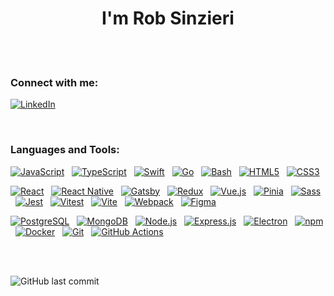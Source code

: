 <h1 align="center">I'm Rob Sinzieri</h1>

<!-- <h3 align="center">A passionate fullstack developer</h3> -->
<br>



<br>
<h3 align="left">Connect with me:</h3>

  [![LinkedIn](https://img.shields.io/badge/linkedin-%230077B5.svg?style=for-the-badge&logo=linkedin&logoColor=white)](https://linkedin.com/in/rob-sinz "Go to Rob's LinkedIn") &nbsp;

<br> 

<h3 align="left">Languages and Tools:</h3>
<div>
  <span>  

  [![JavaScript](https://skillicons.dev/icons?i=js)](https://developer.mozilla.org/en-US/docs/Web/JavaScript "JavaScript") &nbsp;
  [![TypeScript](https://skillicons.dev/icons?i=ts)](https://www.typescriptlang.org/ "TypeScript") &nbsp;
  [![Swift](https://skillicons.dev/icons?i=swift)](https://developer.apple.com/swift/ "Swift") &nbsp;
  [![Go](https://skillicons.dev/icons?i=go)](https://golang.org "Go") &nbsp;
  [![Bash](https://skillicons.dev/icons?i=bash)](https://www.gnu.org/software/bash/ "Bash") &nbsp;
  [![HTML5](https://skillicons.dev/icons?i=html)](https://www.w3.org/html/ "HTML") &nbsp;
  [![CSS3](https://skillicons.dev/icons?i=css)](https://www.w3schools.com/css/ "CSS") &nbsp;
  </span> 
  <span>  

  [![React](https://skillicons.dev/icons?i=react)](https://reactjs.org/ "React")  &nbsp; 
  [![React Native](https://skillicons.dev/icons?i=react&theme=light)](https://reactnative.dev/ "React Native")  &nbsp; 
  [![Gatsby](https://skillicons.dev/icons?i=gatsby)](https://www.gatsbyjs.com/ "Gatsby")  &nbsp; 
  [![Redux](https://skillicons.dev/icons?i=redux)](https://redux.js.org "Redux")  &nbsp; 
  [![Vue.js](https://skillicons.dev/icons?i=vue)](https://vuejs.org/ "Vue.js")  &nbsp; 
  [![Pinia](https://skillicons.dev/icons?i=pinia)](https://pinia.vuejs.org/ "Pinia")  &nbsp; 
  [![Sass](https://skillicons.dev/icons?i=sass)](https://sass-lang.com/ "Sass")  &nbsp; 
  [![Jest](https://skillicons.dev/icons?i=jest)](https://jestjs.io "Jest")  &nbsp; 
  [![Vitest](https://skillicons.dev/icons?i=vitest)](https://vitest.dev/ "Vitest")  &nbsp; 
  [![Vite](https://skillicons.dev/icons?i=vite)](https://vitejs.dev/ "Vite")  &nbsp; 
  [![Webpack](https://skillicons.dev/icons?i=webpack)](https://webpack.js.org/ "Webpack")  &nbsp; 
  [![Figma](https://skillicons.dev/icons?i=figma)](https://www.figma.com/ "Figma")  &nbsp;
  </span> 
  <span>  

  [![PostgreSQL](https://skillicons.dev/icons?i=postgres)](https://www.postgresql.org "PostgreSQL")  &nbsp; 
  [![MongoDB](https://skillicons.dev/icons?i=mongodb)](https://www.mongodb.com/ "MongoDB")  &nbsp; 
  [![Node.js](https://skillicons.dev/icons?i=nodejs)](https://nodejs.org/en "Node.js")  &nbsp; 
  [![Express.js](https://skillicons.dev/icons?i=express)](https://expressjs.com/ "Express.js")  &nbsp; 
  [![Electron](https://skillicons.dev/icons?i=electron)](https://www.electronjs.org "Electron")  &nbsp; 
  [![npm](https://skillicons.dev/icons?i=npm)](https://www.npmjs.com/ "npm")  &nbsp; 
  [![Docker](https://skillicons.dev/icons?i=docker)](https://www.docker.com/ "Docker")  &nbsp; 
  [![Git](https://skillicons.dev/icons?i=git)](https://git-scm.com/ "Git")  &nbsp; 
  [![GitHub Actions](https://skillicons.dev/icons?i=githubactions)](https://docs.github.com/en/actions "GitHub Actions")  &nbsp;
  </span> 
</div>  
<br>  
<br>  

![GitHub last commit](https://img.shields.io/github/last-commit/rob-sinz/rob-sinz?display_timestamp=author&style=for-the-badge&label=LAST%20UPDATED&color=%236667AB)
